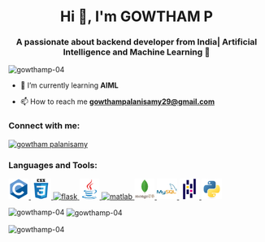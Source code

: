 <h1 align="center">Hi 👋, I'm GOWTHAM P</h1>
<h3 align="center">A passionate about backend developer from India| Artificial Intelligence and Machine Learning 🤖</h3>

<p align="left"> <img src="https://komarev.com/ghpvc/?username=gowthamp-04&label=Profile%20views&color=0e75b6&style=flat" alt="gowthamp-04" /> </p>

- 🌱 I’m currently learning **AIML**

- 📫 How to reach me **gowthampalanisamy29@gmail.com**

<h3 align="left">Connect with me:</h3>
<p align="left">
<a href="https://linkedin.com/in/gowtham palanisamy" target="blank"><img align="center" src="https://raw.githubusercontent.com/rahuldkjain/github-profile-readme-generator/master/src/images/icons/Social/linked-in-alt.svg" alt="gowtham palanisamy" height="30" width="40" /></a>
</p>

<h3 align="left">Languages and Tools:</h3>
<p align="left"> <a href="https://www.cprogramming.com/" target="_blank" rel="noreferrer"> <img src="https://raw.githubusercontent.com/devicons/devicon/master/icons/c/c-original.svg" alt="c" width="40" height="40"/> </a> <a href="https://www.w3schools.com/css/" target="_blank" rel="noreferrer"> <img src="https://raw.githubusercontent.com/devicons/devicon/master/icons/css3/css3-original-wordmark.svg" alt="css3" width="40" height="40"/> </a> <a href="https://flask.palletsprojects.com/" target="_blank" rel="noreferrer"> <img src="https://www.vectorlogo.zone/logos/pocoo_flask/pocoo_flask-icon.svg" alt="flask" width="40" height="40"/> </a> <a href="https://www.java.com" target="_blank" rel="noreferrer"> <img src="https://raw.githubusercontent.com/devicons/devicon/master/icons/java/java-original.svg" alt="java" width="40" height="40"/> </a> <a href="https://www.mathworks.com/" target="_blank" rel="noreferrer"> <img src="https://upload.wikimedia.org/wikipedia/commons/2/21/Matlab_Logo.png" alt="matlab" width="40" height="40"/> </a> <a href="https://www.mongodb.com/" target="_blank" rel="noreferrer"> <img src="https://raw.githubusercontent.com/devicons/devicon/master/icons/mongodb/mongodb-original-wordmark.svg" alt="mongodb" width="40" height="40"/> </a> <a href="https://www.mysql.com/" target="_blank" rel="noreferrer"> <img src="https://raw.githubusercontent.com/devicons/devicon/master/icons/mysql/mysql-original-wordmark.svg" alt="mysql" width="40" height="40"/> </a> <a href="https://pandas.pydata.org/" target="_blank" rel="noreferrer"> <img src="https://raw.githubusercontent.com/devicons/devicon/2ae2a900d2f041da66e950e4d48052658d850630/icons/pandas/pandas-original.svg" alt="pandas" width="40" height="40"/> </a> <a href="https://www.python.org" target="_blank" rel="noreferrer"> <img src="https://raw.githubusercontent.com/devicons/devicon/master/icons/python/python-original.svg" alt="python" width="40" height="40"/> </a> </p>

<p><img align="left" src="https://github-readme-stats.vercel.app/api/top-langs?username=gowthamp-04&show_icons=true&locale=en&layout=compact" alt="gowthamp-04" /></p>

<p>&nbsp;<img align="center" src="https://github-readme-stats.vercel.app/api?username=gowthamp-04&show_icons=true&locale=en" alt="gowthamp-04" /></p>

<p><img align="center" src="https://github-readme-streak-stats.herokuapp.com/?user=gowthamp-04&" alt="gowthamp-04" /></p>
